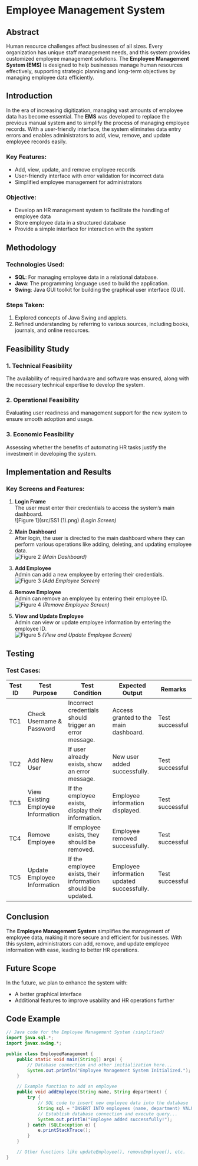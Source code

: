 # Employee Management System

## Abstract

Human resource challenges affect businesses of all sizes. Every organization has unique staff management needs, and this system provides customized employee management solutions. The **Employee Management System (EMS)** is designed to help businesses manage human resources effectively, supporting strategic planning and long-term objectives by managing employee data efficiently.

## Introduction

In the era of increasing digitization, managing vast amounts of employee data has become essential. The **EMS** was developed to replace the previous manual system and to simplify the process of managing employee records. With a user-friendly interface, the system eliminates data entry errors and enables administrators to add, view, remove, and update employee records easily.

### Key Features:
- Add, view, update, and remove employee records
- User-friendly interface with error validation for incorrect data
- Simplified employee management for administrators

### Objective:
- Develop an HR management system to facilitate the handling of employee data
- Store employee data in a structured database
- Provide a simple interface for interaction with the system

## Methodology

### Technologies Used:
- **SQL**: For managing employee data in a relational database.
- **Java**: The programming language used to build the application.
- **Swing**: Java GUI toolkit for building the graphical user interface (GUI).

### Steps Taken:
1. Explored concepts of Java Swing and applets.
2. Refined understanding by referring to various sources, including books, journals, and online resources.

## Feasibility Study

### 1. Technical Feasibility
The availability of required hardware and software was ensured, along with the necessary technical expertise to develop the system.

### 2. Operational Feasibility
Evaluating user readiness and management support for the new system to ensure smooth adoption and usage.

### 3. Economic Feasibility
Assessing whether the benefits of automating HR tasks justify the investment in developing the system.

## Implementation and Results

### Key Screens and Features:

1. **Login Frame**  
   The user must enter their credentials to access the system’s main dashboard.  
   ![Figure 1](src/SS1 (1).png)  *(Login Screen)*

2. **Main Dashboard**  
   After login, the user is directed to the main dashboard where they can perform various operations like adding, deleting, and updating employee data.  
   ![Figure 2](#)  *(Main Dashboard)*

3. **Add Employee**  
   Admin can add a new employee by entering their credentials.  
   ![Figure 3](#)  *(Add Employee Screen)*

4. **Remove Employee**  
   Admin can remove an employee by entering their employee ID.  
   ![Figure 4](#)  *(Remove Employee Screen)*

5. **View and Update Employee**  
   Admin can view or update employee information by entering the employee ID.  
   ![Figure 5](#)  *(View and Update Employee Screen)*

## Testing

### Test Cases:

| Test ID | Test Purpose                        | Test Condition                                                      | Expected Output                                | Remarks             |
|---------|-------------------------------------|---------------------------------------------------------------------|------------------------------------------------|---------------------|
| TC1     | Check Username & Password           | Incorrect credentials should trigger an error message.              | Access granted to the main dashboard.         | Test successful     |
| TC2     | Add New User                        | If user already exists, show an error message.                       | New user added successfully.                  | Test successful     |
| TC3     | View Existing Employee Information  | If the employee exists, display their information.                  | Employee information displayed.               | Test successful     |
| TC4     | Remove Employee                     | If employee exists, they should be removed.                         | Employee removed successfully.                | Test successful     |
| TC5     | Update Employee Information         | If the employee exists, their information should be updated.        | Employee information updated successfully.    | Test successful     |

## Conclusion

The **Employee Management System** simplifies the management of employee data, making it more secure and efficient for businesses. With this system, administrators can add, remove, and update employee information with ease, leading to better HR operations.

## Future Scope

In the future, we plan to enhance the system with:
- A better graphical interface
- Additional features to improve usability and HR operations further

## Code Example

```java
// Java code for the Employee Management System (simplified)
import java.sql.*;
import javax.swing.*;

public class EmployeeManagement {
    public static void main(String[] args) {
        // Database connection and other initialization here...
        System.out.println("Employee Management System Initialized.");
    }

    // Example function to add an employee
    public void addEmployee(String name, String department) {
        try {
            // SQL code to insert new employee data into the database
            String sql = "INSERT INTO employees (name, department) VALUES (?, ?)";
            // Establish database connection and execute query...
            System.out.println("Employee added successfully!");
        } catch (SQLException e) {
            e.printStackTrace();
        }
    }

    // Other functions like updateEmployee(), removeEmployee(), etc.
}
